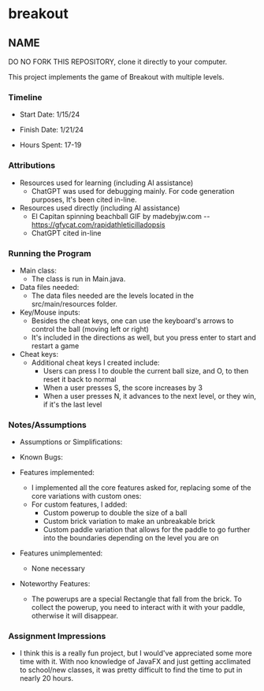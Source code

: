 # breakout
## NAME


DO NO FORK THIS REPOSITORY, clone it directly to your computer.


This project implements the game of Breakout with multiple levels.

### Timeline

 * Start Date: 1/15/24

 * Finish Date: 1/21/24

 * Hours Spent: 17-19



### Attributions

 * Resources used for learning (including AI assistance)
   * ChatGPT was used for debugging mainly. For code generation purposes, It's been cited in-line.
 * Resources used directly (including AI assistance)
   * El Capitan spinning beachball GIF by madebyjw.com -- https://gfycat.com/rapidathleticilladopsis
   * ChatGPT cited in-line


### Running the Program

 * Main class:
   * The class is run in Main.java. 
 * Data files needed:
   * The data files needed are the levels located in the src/main/resources folder.
 * Key/Mouse inputs:
   * Besides the cheat keys, one can use the keyboard's arrows to control the ball (moving left or right)
   * It's included in the directions as well, but you press enter to start and restart a game
 * Cheat keys:
   * Additional cheat keys I created include:
     * Users can press I to double the current ball size, and O, to then reset it back to normal
     * When a user presses S, the score increases by 3
     * When a user presses N, it advances to the next level, or they win, if it's the last level



### Notes/Assumptions

 * Assumptions or Simplifications:

 * Known Bugs:

 * Features implemented:
   * I implemented all the core features asked for, replacing some of the core variations with custom ones:
   * For custom features, I added:
     * Custom powerup to double the size of a ball
     * Custom brick variation to make an unbreakable brick
     * Custom paddle variation that allows for the paddle to go further into the boundaries depending on the level you are on

 * Features unimplemented:
   * None necessary
 * Noteworthy Features:
   * The powerups are a special Rectangle that fall from the brick. To collect the powerup, you need to interact with it with your paddle, otherwise it will disappear. 



### Assignment Impressions

* I think this is a really fun project, but I would've appreciated some more time with it. With noo knowledge of JavaFX and just getting acclimated to school/new classes, it was pretty difficult to find the time to put in nearly 20 hours. 

